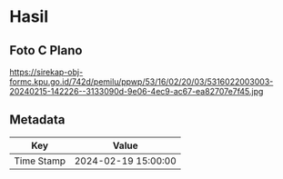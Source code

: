 # Hasil

## Foto C Plano

https://sirekap-obj-formc.kpu.go.id/742d/pemilu/ppwp/53/16/02/20/03/5316022003003-20240215-142226--3133090d-9e06-4ec9-ac67-ea82707e7f45.jpg


## Metadata

| Key        | Value               |
| ---------- | ------------------- |
| Time Stamp | 2024-02-19 15:00:00 |




